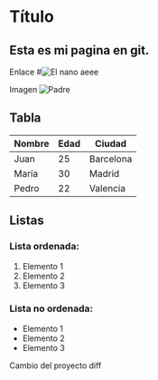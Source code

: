 # Título
## Esta es mi pagina en git.

Enlace
#![El nano aeee](https://static.eldiario.es/clip/92f0ec39-fe19-4072-846a-0272bee707fe_16-9-aspect-ratio_default_0.jpg)

Imagen
![Padre](C:\Users\jcarl\IAW\GIT_PRUEBAS\mi-proyecto\descarga.jpeg)

## Tabla
| Nombre   | Edad | Ciudad     |
|----------|------|------------|
| Juan     | 25   | Barcelona  |
| María   | 30   | Madrid     |
| Pedro    | 22   | Valencia   |

## Listas
### Lista ordenada:
1. Elemento 1
2. Elemento 2
3. Elemento 3

### Lista no ordenada:
* Elemento 1
* Elemento 2
* Elemento 3

Cambio del proyecto diff
